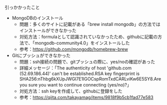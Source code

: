 
引っかかったこと
* MongoDBのインストール
    * 問題：多くのサイトに記載がある「brew install mongodb」の方法ではインストールができなかった
    * 対処方法：formulaとして認識されていなかったため、githubに記載の方法で、「mongodb-community4.0」をインストールした
    * 参考：https://github.com/mongodb/homebrew-brew
*   Gitにプッシュができなかった
    * 問題：ssh接続の問題で、gitプッシュの際に、yes/noの確認があった
    * 詳細メッセージ：「The authenticity of host 'github.com (52.69.186.44)' can't be established.RSA key fingerprint is SHA256:nThbg6kXUpJWGl7E1IGOCspRomTxdCARLviKw6E5SY8.Are you sure you want to continue connecting (yes/no)?」
    * 対処方法：ssh keyを作成して、githubに登録をした
    * 参考：https://qiita.com/takayamag/items/9818f9b5cb1fad77e583
